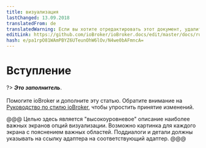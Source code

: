 ```yaml
---
title: визуализация
lastChanged: 13.09.2018
translatedFrom: de
translatedWarning: Если вы хотите отредактировать этот документ, удалите поле «translationFrom», в противном случае этот документ будет снова автоматически переведен
editLink: https://github.com/ioBroker/ioBroker.docs/edit/master/docs/ru/viz/README.md
hash: e/pa1rpO81WAmPBYZ6UTeunOhW6lOv/N4we0bAFmncA=
---
```

# Вступление
?> ***Это заполнитель***.<br><br> Помогите ioBroker и дополните эту статью. Обратите внимание на [Руководство по стилю ioBroker](community/styleguidedoc), чтобы упростить принятие изменений.

@@@ Целью здесь является "высокоуровневое" описание наиболее важных экранов опций визуализации. Возможно картинка для каждого экрана с пояснением важных областей.
Поддиалоги и детали должны указывать на ссылку адаптера на соответствующий адаптер.
@@@